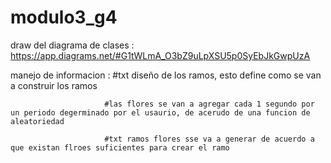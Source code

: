 # modulo3_g4

draw del diagrama de clases : https://app.diagrams.net/#G1tWLmA_O3bZ9uLpXSU5p0SyEbJkGwpUzA

manejo de informacion :  #txt diseño de los ramos, esto define como se van a construir los ramos

                         #las flores se van a agregar cada 1 segundo por un periodo degerminado por el usaurio, de acerudo de una funcion de aleatoriedad

                         #txt ramos flores sse va a generar de acuerdo a que existan flroes suficientes para crear el ramo
